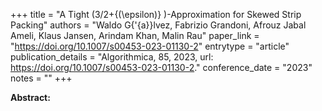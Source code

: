 +++
title = "A Tight (3/2+{\(\epsilon\)} )-Approximation for Skewed Strip Packing"
authors = "Waldo G{\'{a}}lvez, Fabrizio Grandoni, Afrouz Jabal Ameli, Klaus Jansen, Arindam Khan, Malin Rau"
paper_link = "https://doi.org/10.1007/s00453-023-01130-2"
entrytype = "article"
publication_details = "Algorithmica, 85, 2023, url: <a href='https://doi.org/10.1007/s00453-023-01130-2' target='_blank'>https://doi.org/10.1007/s00453-023-01130-2</a>."
conference_date = "2023"
notes = ""
+++

<b>Abstract:</b>

